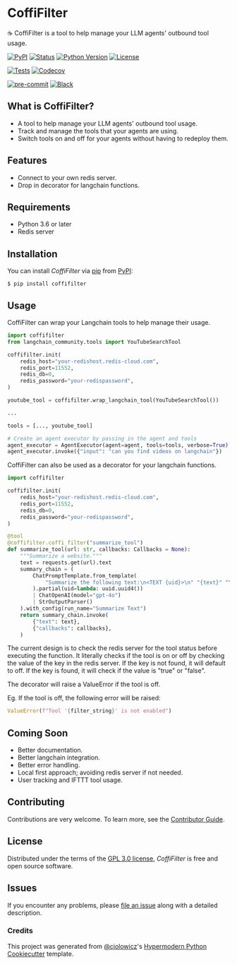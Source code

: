 # CoffiFilter

☕️ CoffiFilter is a tool to help manage your LLM agents' outbound tool usage.

[![PyPI](https://img.shields.io/pypi/v/coffifilter.svg)][pypi status]
[![Status](https://img.shields.io/pypi/status/coffifilter.svg)][pypi status]
[![Python Version](https://img.shields.io/pypi/pyversions/coffifilter)][pypi status]
[![License](https://img.shields.io/pypi/l/coffifilter)][license]

[![Tests](https://github.com/sjakati98/coffifilter/workflows/Tests/badge.svg)][tests]
[![Codecov](https://codecov.io/gh/sjakati98/coffifilter/branch/main/graph/badge.svg)][codecov]

[![pre-commit](https://img.shields.io/badge/pre--commit-enabled-brightgreen?logo=pre-commit&logoColor=white)][pre-commit]
[![Black](https://img.shields.io/badge/code%20style-black-000000.svg)][black]

[pypi status]: https://pypi.org/project/coffifilter/
[read the docs]: https://coffifilter.readthedocs.io/
[tests]: https://github.com/sjakati98/coffifilter/actions?workflow=Tests
[codecov]: https://app.codecov.io/gh/sjakati98/coffifilter
[pre-commit]: https://github.com/pre-commit/pre-commit
[black]: https://github.com/psf/black

## What is CoffiFilter?

- A tool to help manage your LLM agents' outbound tool usage.
- Track and manage the tools that your agents are using.
- Switch tools on and off for your agents without having to redeploy them.

## Features

- Connect to your own redis server.
- Drop in decorator for langchain functions.

## Requirements

- Python 3.6 or later
- Redis server

## Installation

You can install _CoffiFilter_ via [pip] from [PyPI]:

```console
$ pip install coffifilter
```

## Usage

CoffiFilter can wrap your Langchain tools to help manage their usage.

```python
import coffifilter
from langchain_community.tools import YouTubeSearchTool

coffifilter.init(
    redis_host="your-redishost.redis-cloud.com",
    redis_port=11552,
    redis_db=0,
    redis_password="your-redispassword",
)

youtube_tool = coffifilter.wrap_langchain_tool(YouTubeSearchTool())

...

tools = [..., youtube_tool]

# Create an agent executor by passing in the agent and tools
agent_executor = AgentExecutor(agent=agent, tools=tools, verbose=True)
agent_executor.invoke({"input": "can you find videos on langchain"})
```


CoffiFilter can also be used as a decorator for your langchain functions.

```python
import coffifilter

coffifilter.init(
    redis_host="your-redishost.redis-cloud.com",
    redis_port=11552,
    redis_db=0,
    redis_password="your-redispassword",
)

@tool
@coffifilter.coffi_filter("summarize_tool")
def summarize_tool(url: str, callbacks: Callbacks = None):
    """Summarize a website."""
    text = requests.get(url).text
    summary_chain = (
        ChatPromptTemplate.from_template(
            "Summarize the following text:\n<TEXT {uid}>\n" "{text}" "\n</TEXT {uid}>"
        ).partial(uid=lambda: uuid.uuid4())
        | ChatOpenAI(model="gpt-4o")
        | StrOutputParser()
    ).with_config(run_name="Summarize Text")
    return summary_chain.invoke(
        {"text": text},
        {"callbacks": callbacks},
    )
```

The current design is to check the redis server for the tool status before executing the function. It literally checks if the tool is on or off by checking the value of the key in the redis server. If the key is not found, it will default to off. If the key is found, it will check if the value is "true" or "false".

The decorator will raise a ValueError if the tool is off.

Eg. If the tool is off, the following error will be raised:
```python
ValueError(f"Tool '{filter_string}' is not enabled")
```

## Coming Soon

- Better documentation.
- Better langchain integration.
- Better error handling.
- Local first approach; avoiding redis server if not needed.
- User tracking and IFTTT tool usage.

## Contributing

Contributions are very welcome.
To learn more, see the [Contributor Guide].

## License

Distributed under the terms of the [GPL 3.0 license][license],
_CoffiFilter_ is free and open source software.

## Issues

If you encounter any problems,
please [file an issue] along with a detailed description.

### Credits

This project was generated from [@cjolowicz]'s [Hypermodern Python Cookiecutter] template.

[@cjolowicz]: https://github.com/cjolowicz
[pypi]: https://pypi.org/
[hypermodern python cookiecutter]: https://github.com/cjolowicz/cookiecutter-hypermodern-python
[file an issue]: https://github.com/sjakati98/coffifilter/issues
[pip]: https://pip.pypa.io/

<!-- github-only -->

[license]: https://github.com/sjakati98/coffifilter/blob/main/LICENSE
[contributor guide]: https://github.com/sjakati98/coffifilter/blob/main/CONTRIBUTING.md
[command-line reference]: https://coffifilter.readthedocs.io/en/latest/usage.html
